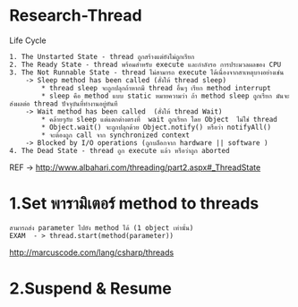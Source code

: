# Research-Thread


Life Cycle

	1. The Unstarted State - thread ถูกสร้างแต่ยังไม่ถูกเรียก
	2. The Ready State - thread พร้อมสำหรับ execute และกำลังรอ การประมวลผลของ CPU
	3. The Not Runnable State - thread ไม่สามารถ execute ได้เนื่องจากสาเหตุบางอย่างเช่น
		-> Sleep method has been called (สั่งให้ thread sleep) 
			* thread sleep จะถูกปลุกถ้าหากมี thread อื่นๆ เรียก method interrupt
			* sleep คือ method แบบ static หมายความว่า ถ้า method sleep ถูกเรียก มันจะส่งผลต่อ thread ปัจจุบันที่ทำงานอยู่ทันที
		-> Wait method has been called  (สั่งให้ thread Wait)
			* คล้ายๆกับ sleep แต่แตกต่างตรงที่  wait ถูกเรียก โดย Object  ไม่ใช่ thread
			* Object.wait() จะถูกปลุกด้วย Object.notify() หรือว่า notifyAll()
			* จะต้องถูก call จาก synchronized context
		-> Blocked by I/O operations (ถูกบล็อกจาก hardware || software )
	4. The Dead State - thread ถูก execute แล้ว หรือว่าถูก aborted 
REF -> http://www.albahari.com/threading/part2.aspx#_ThreadState

# 1.Set พารามิเตอร์ method to threads 
	สามารถส่ง parameter ไปยัง method ได้ (1 object เท่านั้น) 
	EXAM  - > thread.start(method(parameter))
http://marcuscode.com/lang/csharp/threads

# 2.Suspend & Resume
